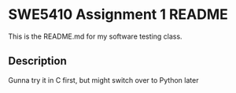 # SWE5410 Assignment 1 README

This is the README.md for my software testing class.

## Description

Gunna try it in C first, but might switch over to Python later